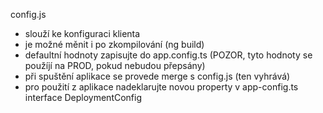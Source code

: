 config.js

 * slouží ke konfiguraci klienta
 * je možné měnit i po zkompilování (ng build)
 * defaultní hodnoty zapisujte do app.config.ts (POZOR, tyto hodnoty se použíjí na PROD, pokud nebudou přepsány)
 *   při spuštění aplikace se provede merge s config.js (ten vyhrává)
 * pro použití z aplikace nadeklarujte novou property v app-config.ts interface DeploymentConfig
